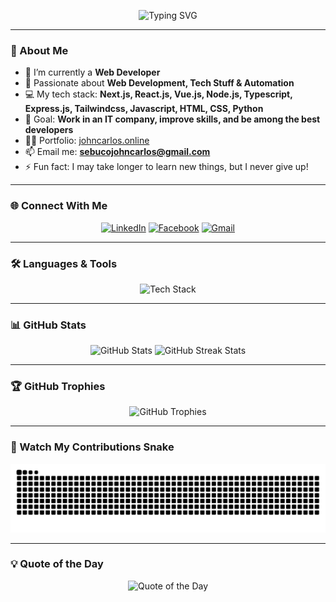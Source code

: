 <!-- Typing SVG -->
<p align="center">
  <img
    src="https://readme-typing-svg.demolab.com?font=Fira+Code&size=28&duration=3000&pause=1000&color=00F7FF&center=true&vCenter=true&width=800&lines=Hi+%F0%9F%91%8B%2C;I'm+John+Carlos!;Full+Stack+Web+Developer;Next.js+%7C+React.js+%7C+Vue.js+%7C+Node.js;Passionate+about+Tech+and+Automation;Never+Stop+Learning+%F0%9F%92%AA"
    alt="Typing SVG"
  />
</p>

---

### 🚀 About Me
- 🔭 I’m currently a **Web Developer**
- 🌱 Passionate about **Web Development, Tech Stuff & Automation**
- 💻 My tech stack: **Next.js, React.js, Vue.js, Node.js, Typescript, Express.js, Tailwindcss, Javascript, HTML, CSS, Python**
- 🎯 Goal: **Work in an IT company, improve skills, and be among the best developers**
- 👨‍💻 Portfolio: [johncarlos.online](https://www.johncarlos.online)
- 📫 Email me: **sebucojohncarlos@gmail.com**
- ⚡ Fun fact: I may take longer to learn new things, but I never give up!

---

### 🌐 Connect With Me
<p align="center">
  <a href="https://linkedin.com/in/john-carlos-sebuco-3b307331b"><img src="https://skillicons.dev/icons?i=linkedin" alt="LinkedIn" /></a>
  <a href="https://fb.com/carlos.sebuco"><img src="https://skillicons.dev/icons?i=facebook" alt="Facebook" /></a>
  <a href="mailto:sebucojohncarlos@gmail.com"><img src="https://skillicons.dev/icons?i=gmail" alt="Gmail" /></a>
</p>

---

### 🛠 Languages & Tools
<p align="center">
  <img src="https://skillicons.dev/icons?i=nextjs,react,vue,nodejs,typescript,express,tailwind,js,html,css,python,php,mysql,mongodb,git,figma,flutter,firebase" alt="Tech Stack" />
</p>

---

### 📊 GitHub Stats
<p align="center">
  <img
    src="https://github-readme-stats.vercel.app/api?username=JohnCarlosSebuco&show_icons=true&theme=tokyonight"
    height="160"
    alt="GitHub Stats"
  />
  <img
    src="https://streak-stats.demolab.com?user=JohnCarlosSebuco&theme=tokyonight"
    height="160"
    alt="GitHub Streak Stats"
  />
</p>

---

### 🏆 GitHub Trophies
<p align="center">
  <img
    src="https://github-profile-trophy.vercel.app/?username=JohnCarlosSebuco&theme=tokyonight&no-frame=true&margin-w=15"
    alt="GitHub Trophies"
  />
</p>

---

### 🐍 Watch My Contributions Snake
<p align="center">
  <img
    src="https://github.com/JohnCarlosSebuco/JohnCarlosSebuco/blob/output/github-contribution-grid-snake.svg"
    alt="snake animation"
  />
</p>

---

### 💡 Quote of the Day
<p align="center">
  <img
    src="https://quotes-github-readme.vercel.app/api?type=horizontal&theme=tokyonight"
    alt="Quote of the Day"
  />
</p>
